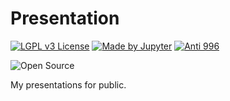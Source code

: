 # Presentation

[![LGPL v3 License](https://github.com/ConAntares/Temples/blob/master/Attachments/LicenseLGPLv3.svg)](https://www.gnu.org/licenses/lgpl-3.0)
[![Made by Jupyter](https://github.com/ConAntares/Temples/blob/master/Attachments/MadebyJupyter.svg)](https://jupyter.org/)
[![Anti 996](https://github.com/ConAntares/Temples/blob/master/Attachments/LinkNPL.svg)](https://996.icu)

![Open Source](https://github.com/ConAntares/Temples/blob/master/Attachments/OpenSource.svg)

My presentations for public.
